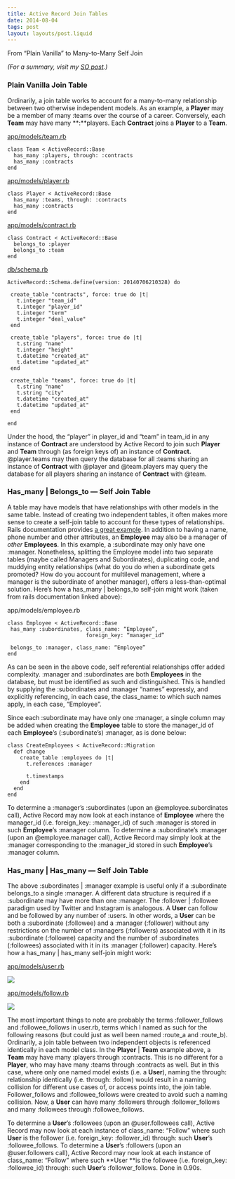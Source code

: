 ```yaml
---
title: Active Record Join Tables
date: 2014-08-04
tags: post
layout: layouts/post.liquid
---
```


From “Plain Vanilla” to Many-to-Many Self Join

*(For a summary, visit my [SO post](http://stackoverflow.com/questions/25493368/many-to-many-self-join-in-rails/25493403#25493403).)*

### Plain Vanilla Join Table

Ordinarily, a join table works to account for a many-to-many relationship between two otherwise independent models. As an example, a **Player** may be a member of many :teams over the course of a career. Conversely, each **Team** may have many **:**players. Each **Contract** joins a **Player** to a **Team**.

[app/models/team.rb](https://github.com/jbmilgrom/rails_crud_rspec/blob/master/app/models/team.rb)

    class Team < ActiveRecord::Base
      has_many :players, through: :contracts
      has_many :contracts
    end

[app/models/player.rb](https://github.com/jbmilgrom/rails_crud_rspec/blob/master/app/models/player.rb)

    class Player < ActiveRecord::Base
      has_many :teams, through: :contracts
      has_many :contracts
    end

[app/models/contract.rb](https://github.com/jbmilgrom/rails_crud_rspec/blob/master/app/models/contract.rb)

    class Contract < ActiveRecord::Base
      belongs_to :player
      belongs_to :team
    end

[db/schema.rb](https://github.com/jbmilgrom/rails_crud_rspec/blob/master/db/schema.rb)

    ActiveRecord::Schema.define(version: 20140706210328) do
    
     create_table "contracts", force: true do |t|
       t.integer "team_id"
       t.integer "player_id"
       t.integer "term"
       t.integer "deal_value"
     end
    
     create_table "players", force: true do |t|
       t.string "name"
       t.integer "height"
       t.datetime "created_at"
       t.datetime "updated_at"
     end
    
     create_table "teams", force: true do |t|
       t.string "name"
       t.string "city"
       t.datetime "created_at"
       t.datetime "updated_at"
     end
    
    end

Under the hood, the “player” in player_id and “team” in team_id in any instance of **Contract** are understood by Active Record to join such **Player** and **Team** through (as foreign keys of) an instance of **Contract.** @player.teams may then query the database for all :teams sharing an instance of **Contract** with @player and @team.players may query the database for all players sharing an instance of **Contract** with @team.

### Has_many | Belongs_to — Self Join Table

A table may have models that have relationships with other models in the same table. Instead of creating two independent tables, it often makes more sense to create a self-join table to account for these types of relationships. Rails documentation provides [a great example](http://guides.rubyonrails.org/association_basics.html#self-joins). In addition to having a name, phone number and other attributes, an **Employee** may also be a manager of *other* **Employees**. In this example, a :subordinate may only have one :manager. Nonetheless, splitting the Employee model into two separate tables (maybe called Managers and Subordinates), duplicating code, and muddying entity relationships (what do you do when a subordinate gets promoted? How do you account for multilevel management, where a manager is the subordinate of another manager), offers a less-than-optimal solution. Here’s how a has_many | belongs_to self-join might work (taken from rails documentation linked above):

app/models/employee.rb

    class Employee < ActiveRecord::Base
     has_many :subordinates, class_name: “Employee”, 
                             foreign_key: “manager_id”
    
     belongs_to :manager, class_name: “Employee”
    end

As can be seen in the above code, self referential relationships offer added complexity. :manager and :subordinates are both **Employees** in the database, but must be identified as such and distinguished. This is handled by supplying the :subordinates and :manager “names” expressly, and explicitly referencing, in each case, the class_name: to which such names apply, in each case, “Employee”.

Since each :subordinate may have only one :manager, a single column may be added when creating the **Employee** table to store the manager_id of each **Employee**’s (:subordinate’s) :manager, as is done below:

    class CreateEmployees < ActiveRecord::Migration
      def change 
        create_table :employees do |t|
          t.references :manager
    
          t.timestamps
        end
      end
    end

To determine a :manager’s :subordinates (upon an @employee.subordinates call), Active Record may now look at each instance of **Employee** where the manager_id (i.e. foreign_key: :manager_id) of such :manager is stored in such **Employee**’s :manager column. To determine a :subordinate’s :manager (upon an @employee.manager call), Active Record may simply look at the :manager corresponding to the :manager_id stored in such **Employee**’s :manager column.

### Has_many | Has_many — Self Join Table

The above :subordinates | :manager example is useful only if a :subordinate belongs_to a single :manager. A different data structure is required if a :subordinate may have more than one :manager. The :follower | :followee paradigm used by Twitter and Instagram is analogous. A **User** can follow and be followed by any number of :users. In other words, a **User** can be both a :subordinate (:followee) and a :manager (:follower) without any restrictions on the number of :managers (:followers) associated with it in its :subordinate (:followee) capacity and the number of :subordinates (:followees) associated with it in its :manager (:follower) capacity. Here’s how a has_many | has_many self-join might work:

[app/models/user.rb](https://github.com/jbmilgrom/LEAf/blob/master/app/models/user.rb)

![](https://cdn-images-1.medium.com/max/2768/1*ae8lXxaCS6rwaJ6dV9BKaQ.png)

[app/models/follow.rb](https://github.com/jbmilgrom/LEAf/blob/master/app/models/follow.rb)

![](https://cdn-images-1.medium.com/max/2000/1*LFc2vG8Rk2PNgt3rjsM2eg.png)

The most important things to note are probably the terms :follower_follows and :followee_follows in user.rb, terms which I named as such for the following reasons (but could just as well been named :route_a and :route_b). Ordinarily, a join table between two independent objects is referenced identically in each model class. In the **Player** | **Team** example above, a **Team** may have many :players through :contracts. This is no different for a **Player**, who may have many :teams through :contracts as well. But in this case, where only one named model exists (i.e. a **User**), naming the through: relationship identically (i.e. through: :follow) would result in a naming collision for different use cases of, or access points into, the join table. Follower_follows and :followee_follows were created to avoid such a naming collision. Now, a **User** can have many :followers through :follower_follows and many :followees through :followee_follows.

To determine a **User**’s :followees (upon an @user.followees call), Active Record may now look at each instance of class_name: “Follow” where such **User** is the follower (i.e. foreign_key: :follower_id) through: such **User**’s :followee_follows. To determine a **User**’s :followers (upon an @user.followers call), Active Record may now look at each instance of class_name: “Follow” where such **User **is the followee (i.e. foreign_key: :followee_id) through: such **User**’s :follower_follows.
Done in 0.90s.
